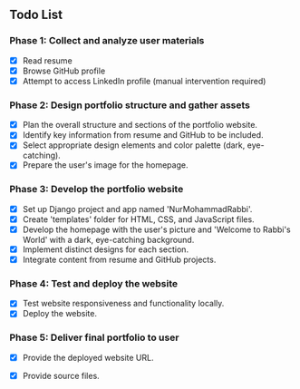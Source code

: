 ## Todo List

### Phase 1: Collect and analyze user materials
- [x] Read resume
- [x] Browse GitHub profile
- [x] Attempt to access LinkedIn profile (manual intervention required)

### Phase 2: Design portfolio structure and gather assets
- [x] Plan the overall structure and sections of the portfolio website.
- [x] Identify key information from resume and GitHub to be included.
- [x] Select appropriate design elements and color palette (dark, eye-catching).
- [x] Prepare the user's image for the homepage.

### Phase 3: Develop the portfolio website
- [x] Set up Django project and app named 'NurMohammadRabbi'.
- [x] Create 'templates' folder for HTML, CSS, and JavaScript files.
- [x] Develop the homepage with the user's picture and 'Welcome to Rabbi's World' with a dark, eye-catching background.
- [x] Implement distinct designs for each section.
- [x] Integrate content from resume and GitHub projects.

### Phase 4: Test and deploy the website
- [x] Test website responsiveness and functionality locally.
- [x] Deploy the website.

### Phase 5: Deliver final portfolio to user
- [x] Provide the deployed website URL.
- [x] Provide source files.

